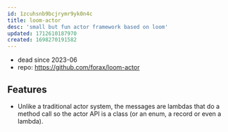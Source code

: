 ```yaml
---
id: 1zcuhsnb9bcjrymr9yk0n4c
title: loom-actor
desc: 'small but fun actor framework based on loom'
updated: 1712610187970
created: 1698270191582
---
```


- dead since 2023-06
- repo: https://github.com/forax/loom-actor

## Features

- Unlike a traditional actor system, the messages are lambdas that do a method call so the actor API is a class (or an enum, a record or even a lambda).
